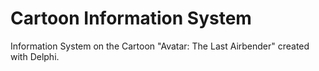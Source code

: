 # Cartoon Information System
 Information System on the Cartoon "Avatar: The Last Airbender" created with Delphi.
